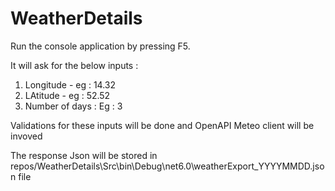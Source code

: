 # WeatherDetails
Run the console application by pressing F5.

It will ask for the below inputs :

1. Longitude - eg : 14.32
2. LAtitude - eg : 52.52
3. Number of days : Eg : 3

Validations for these inputs will be done and OpenAPI Meteo client will be invoved

The response Json will be stored in repos/WeatherDetails\Src\bin\Debug\net6.0\weatherExport_YYYYMMDD.json file

